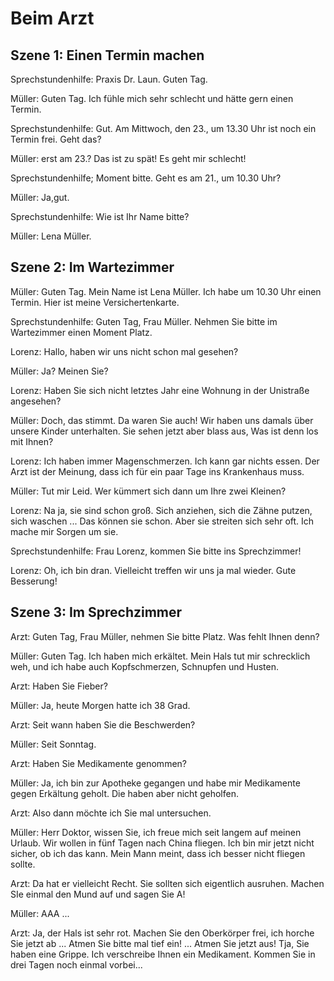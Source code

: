 ﻿# Beim Arzt

## Szene 1: Einen Termin machen

Sprechstundenhilfe: Praxis Dr. Laun. Guten Tag.

Müller: Guten Tag. Ich fühle mich sehr schlecht und hätte gern einen Termin.

Sprechstundenhilfe: Gut. Am Mittwoch, den 23., um 13.30 Uhr ist noch ein Termin frei. Geht das?

Müller: erst am 23.? Das ist zu spät! Es geht mir schlecht!

Sprechstundenhilfe; Moment bitte. Geht es am 21., um 10.30 Uhr?

Müller: Ja,gut.

Sprechstundenhilfe: Wie ist Ihr Name bitte?

Müller: Lena Müller.



## Szene 2: Im Wartezimmer

Müller: Guten Tag. Mein Name ist Lena Müller. Ich habe um 10.30 Uhr einen Termin. Hier ist meine Versichertenkarte.

Sprechstundenhilfe: Guten Tag, Frau Müller. Nehmen Sie bitte im Wartezimmer einen Moment Platz.

Lorenz: Hallo, haben wir uns nicht schon mal gesehen?

Müller: Ja? Meinen Sie?

Lorenz: Haben Sie sich nicht letztes Jahr eine Wohnung in der Unistraße angesehen?

Müller: Doch, das stimmt. Da waren Sie auch! Wir haben uns damals über unsere Kinder unterhalten. Sie sehen jetzt aber blass aus, Was ist denn los mit Ihnen?

Lorenz: Ich haben immer Magenschmerzen. Ich kann gar nichts essen. Der Arzt ist der Meinung, dass ich für ein paar Tage ins Krankenhaus muss. 

Müller: Tut mir Leid. Wer kümmert sich dann um Ihre zwei Kleinen?

Lorenz: Na ja, sie sind schon groß. Sich anziehen, sich die Zähne putzen, sich waschen ... Das können sie schon. Aber sie streiten sich sehr oft. Ich mache mir Sorgen um sie.

Sprechstundenhilfe: Frau Lorenz, kommen Sie bitte ins Sprechzimmer!

Lorenz: Oh, ich bin dran. Vielleicht treffen wir uns ja mal wieder. Gute Besserung!



## Szene 3: Im Sprechzimmer

Arzt: Guten Tag, Frau Müller, nehmen Sie bitte Platz. Was fehlt Ihnen denn?

Müller: Guten Tag. Ich haben mich erkältet. Mein Hals tut mir schrecklich weh, und ich habe auch Kopfschmerzen, Schnupfen und Husten.

Arzt: Haben Sie Fieber?

Müller: Ja, heute Morgen hatte ich 38 Grad.

Arzt: Seit wann haben Sie die Beschwerden?

Müller: Seit Sonntag.

Arzt: Haben Sie Medikamente genommen?

Müller: Ja, ich bin zur Apotheke gegangen und habe mir Medikamente gegen Erkältung geholt. Die haben aber nicht geholfen.

Arzt: Also dann möchte ich Sie mal untersuchen.

Müller: Herr Doktor, wissen Sie, ich freue mich seit langem auf meinen Urlaub. Wir wollen in fünf Tagen nach China fliegen. Ich bin mir jetzt nicht sicher, ob ich das kann. Mein Mann meint, dass ich besser nicht fliegen sollte.

Arzt: Da hat er vielleicht Recht. Sie sollten sich eigentlich ausruhen. Machen SIe einmal den Mund auf und sagen Sie A!

Müller: AAA ...

Arzt: Ja, der Hals ist sehr rot. Machen Sie den Oberkörper frei, ich horche Sie jetzt ab ... Atmen Sie bitte mal tief ein! ... Atmen Sie jetzt aus! Tja, Sie haben eine Grippe. Ich verschreibe Ihnen ein Medikament. Kommen Sie in drei Tagen noch einmal vorbei...

